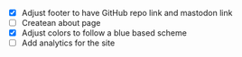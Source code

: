- [x] Adjust footer to have GitHub repo link and mastodon link
- [ ] Createan about page
- [x] Adjust colors to follow a blue based scheme
- [ ] Add analytics for the site